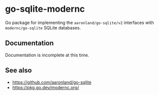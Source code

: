 # go-sqlite-modernc

Go package for implementing the `aaronland/go-sqlite/v2` interfaces with `modernc/go-sqlite` SQLite databases.

## Documentation

Documentation is incomplete at this time.

## See also

* https://github.com/aaronland/go-sqlite
* https://pkg.go.dev/modernc.org/